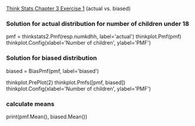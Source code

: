 [Think Stats Chapter 3 Exercise 1](http://greenteapress.com/thinkstats2/html/thinkstats2004.html#toc31) (actual vs. biased)

### Solution for actual distribution for number of children under 18
pmf = thinkstats2.Pmf(resp.numkdhh, label='actual')
thinkplot.Pmf(pmf)
thinkplot.Config(xlabel='Number of children', ylabel='PMF')

### Solution for biased distribution
biased = BiasPmf(pmf, label='biased')

thinkplot.PrePlot(2)
thinkplot.Pmfs([pmf, biased])
thinkplot.Config(xlabel='Number of children', ylabel='PMF')

### calculate means
print(pmf.Mean(), biased.Mean())
